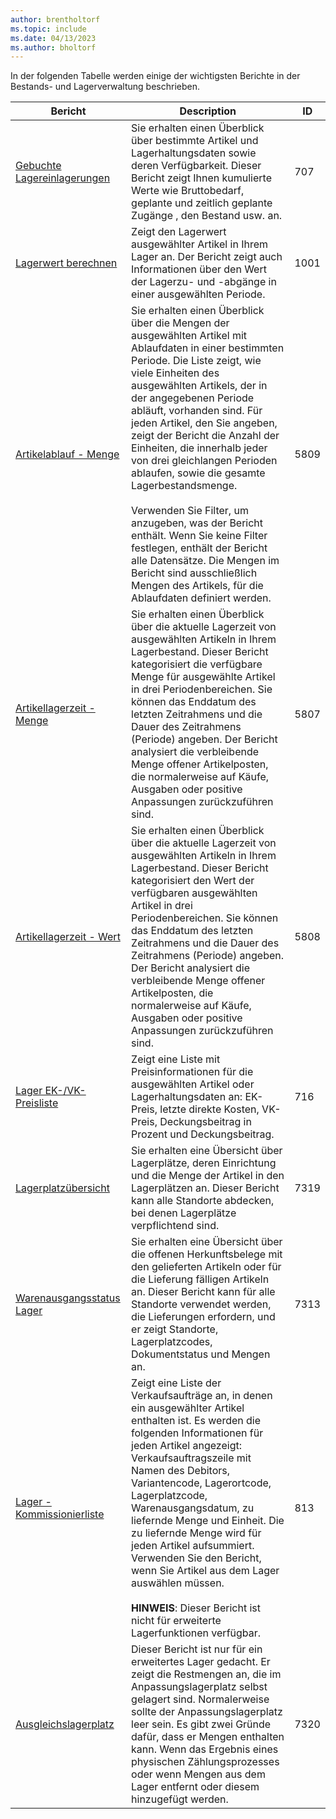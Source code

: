 ```yaml
---
author: brentholtorf
ms.topic: include
ms.date: 04/13/2023
ms.author: bholtorf
---
```


In der folgenden Tabelle werden einige der wichtigsten Berichte in der Bestands- und Lagerverwaltung beschrieben.

| Bericht | Description | ID | 
|---------|---------|---------|
|[Gebuchte Lagereinlagerungen](https://businesscentral.dynamics.com?report=707)|Sie erhalten einen Überblick über bestimmte Artikel und Lagerhaltungsdaten sowie deren Verfügbarkeit. Dieser Bericht zeigt Ihnen kumulierte Werte wie Bruttobedarf, geplante und zeitlich geplante Zugänge , den Bestand usw. an. |707|
|[Lagerwert berechnen](https://businesscentral.dynamics.com?report=1001)|Zeigt den Lagerwert ausgewählter Artikel in Ihrem Lager an. Der Bericht zeigt auch Informationen über den Wert der Lagerzu- und -abgänge in einer ausgewählten Periode.|1001|
|[Artikelablauf - Menge](https://businesscentral.dynamics.com?report=5809)|Sie erhalten einen Überblick über die Mengen der ausgewählten Artikel mit Ablaufdaten in einer bestimmten Periode. Die Liste zeigt, wie viele Einheiten des ausgewählten Artikels, der in der angegebenen Periode abläuft, vorhanden sind. Für jeden Artikel, den Sie angeben, zeigt der Bericht die Anzahl der Einheiten, die innerhalb jeder von drei gleichlangen Perioden ablaufen, sowie die gesamte Lagerbestandsmenge.<br><br>Verwenden Sie Filter, um anzugeben, was der Bericht enthält. Wenn Sie keine Filter festlegen, enthält der Bericht alle Datensätze. Die Mengen im Bericht sind ausschließlich Mengen des Artikels, für die Ablaufdaten definiert werden.|5809|
|[Artikellagerzeit - Menge](https://businesscentral.dynamics.com?report=5807)|Sie erhalten einen Überblick über die aktuelle Lagerzeit von ausgewählten Artikeln in Ihrem Lagerbestand. Dieser Bericht kategorisiert die verfügbare Menge für ausgewählte Artikel in drei Periodenbereichen. Sie können das Enddatum des letzten Zeitrahmens und die Dauer des Zeitrahmens (Periode) angeben. Der Bericht analysiert die verbleibende Menge offener Artikelposten, die normalerweise auf Käufe, Ausgaben oder positive Anpassungen zurückzuführen sind.|5807|
|[Artikellagerzeit - Wert](https://businesscentral.dynamics.com?report=5808)|Sie erhalten einen Überblick über die aktuelle Lagerzeit von ausgewählten Artikeln in Ihrem Lagerbestand. Dieser Bericht kategorisiert den Wert der verfügbaren ausgewählten Artikel in drei Periodenbereichen. Sie können das Enddatum des letzten Zeitrahmens und die Dauer des Zeitrahmens (Periode) angeben. Der Bericht analysiert die verbleibende Menge offener Artikelposten, die normalerweise auf Käufe, Ausgaben oder positive Anpassungen zurückzuführen sind.|5808|
|[Lager EK-/VK-Preisliste](https://businesscentral.dynamics.com?report=716)|Zeigt eine Liste mit Preisinformationen für die ausgewählten Artikel oder Lagerhaltungsdaten an: EK-Preis, letzte direkte Kosten, VK-Preis, Deckungsbeitrag in Prozent und Deckungsbeitrag. |716|
|[Lagerplatzübersicht](https://businesscentral.dynamics.com?report=7319)|Sie erhalten eine Übersicht über Lagerplätze, deren Einrichtung und die Menge der Artikel in den Lagerplätzen an. Dieser Bericht kann alle Standorte abdecken, bei denen Lagerplätze verpflichtend sind. |7319|
|[Warenausgangsstatus Lager](https://businesscentral.dynamics.com?report=7313)|Sie erhalten eine Übersicht über die offenen Herkunftsbelege mit den gelieferten Artikeln oder für die Lieferung fälligen Artikeln an. Dieser Bericht kann für alle Standorte verwendet werden, die Lieferungen erfordern, und er zeigt Standorte, Lagerplatzcodes, Dokumentstatus und Mengen an.|7313|
|[Lager - Kommissionierliste](https://businesscentral.dynamics.com?report=813)|Zeigt eine Liste der Verkaufsaufträge an, in denen ein ausgewählter Artikel enthalten ist. Es werden die folgenden Informationen für jeden Artikel angezeigt: Verkaufsauftragszeile mit Namen des Debitors, Variantencode, Lagerortcode, Lagerplatzcode, Warenausgangsdatum, zu liefernde Menge und Einheit. Die zu liefernde Menge wird für jeden Artikel aufsummiert. Verwenden Sie den Bericht, wenn Sie Artikel aus dem Lager auswählen müssen.<br><br>**HINWEIS**: Dieser Bericht ist nicht für erweiterte Lagerfunktionen verfügbar.|813|
|[Ausgleichslagerplatz](https://businesscentral.dynamics.com?report=7320)|Dieser Bericht ist nur für ein erweitertes Lager gedacht. Er zeigt die Restmengen an, die im Anpassungslagerplatz selbst gelagert sind. Normalerweise sollte der Anpassungslagerplatz leer sein. Es gibt zwei Gründe dafür, dass er Mengen enthalten kann. Wenn das Ergebnis eines physischen Zählungsprozesses oder wenn Mengen aus dem Lager entfernt oder diesem hinzugefügt werden.|7320|
